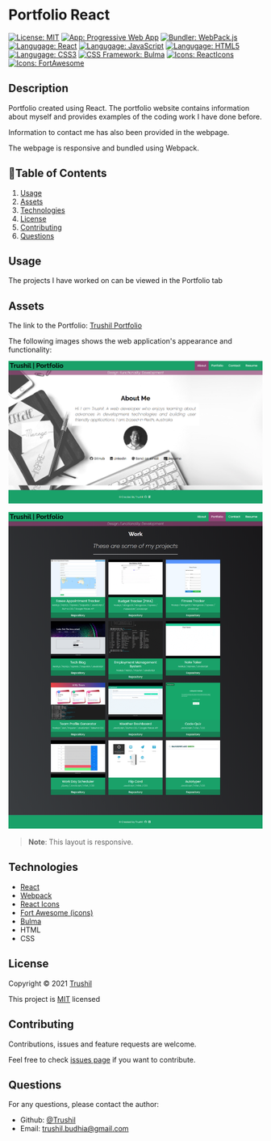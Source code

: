 # Portfolio React

[![License: MIT](https://img.shields.io/badge/License-MIT-brightgreen.svg)](https://opensource.org/licenses/MIT)
[![App: Progressive Web App](https://img.shields.io/badge/App-PWA-ff69b4.svg)](https://developer.mozilla.org/en-US/docs/Web/Progressive_web_apps)
[![Bundler: WebPack.js](https://img.shields.io/badge/Bundler-WebPack-blue.svg)](https://webpack.js.org/)
[![Langugage: React](https://img.shields.io/badge/Language-React-blueviolet.svg)](https://reactjs.org/)
[![Langugage: JavaScript](https://img.shields.io/badge/Language-JavaScript-brightgreen.svg)](https://www.javascript.com/)
[![Langugage: HTML5](https://img.shields.io/badge/Language-HTML5-yellow.svg)](https://developer.mozilla.org/en-US/docs/Glossary/HTML5)
[![Langugage: CSS3](https://img.shields.io/badge/Language-CSS3-informational.svg)](https://developer.mozilla.org/en-US/docs/Web/CSS)
[![CSS Framework: Bulma](https://img.shields.io/badge/CSS-Bulma-green.svg)](https://bulma.io/)
[![Icons: ReactIcons](https://img.shields.io/badge/Icons-ReactIcons-orange.svg)](https://react-icons.github.io/react-icons/)
[![Icons: FortAwesome](https://img.shields.io/badge/Icons-FortAwesome-9cf.svg)](https://fortawesome.com/)

## Description

Portfolio created using React. The portfolio website contains information about myself and provides examples of the coding work I have done before. 

Information to contact me has also been provided in the webpage.

The webpage is responsive and bundled using Webpack.

## 📖Table of Contents
1. [Usage](#usage)
2. [Assets](#assets)
3. [Technologies](#technologies)
5. [License](#license)
6. [Contributing](#contributing)
7. [Questions](#questions)

## Usage
The projects I have worked on can be viewed in the Portfolio tab

## Assets

The link to the Portfolio: [Trushil Portfolio](https://trushilbudhia.github.io/Portfolio-React/)

The following images shows the web application's appearance and functionality:

![The Portfolio landing page.](./assets/images/Trushil-Budhia-Portfolio-Preview-1.png)

![The Portfolio projects page.](./assets/images/Trushil-Budhia-Portfolio-Preview-2.png)

> **Note**: This layout is responsive.

## Technologies
- [React](https://reactjs.org/)
- [Webpack](https://webpack.js.org/)
- [React Icons](https://react-icons.github.io/react-icons/)
- [Fort Awesome (icons)](https://fortawesome.com/)
- [Bulma](https://bulma.io/)
- HTML
- CSS

## License
Copyright © 2021 [Trushil](https://github.com/TrushilBudhia)

This project is [MIT](./LICENSE) licensed

## Contributing
Contributions, issues and feature requests are welcome.

Feel free to check [issues page](https://github.com/TrushilBudhia/Portfolio-React/issues) if you want to contribute.

## Questions
For any questions, please contact the author:

- Github: [@Trushil](https://github.com/TrushilBudhia)
- Email: trushil.budhia@gmail.com
